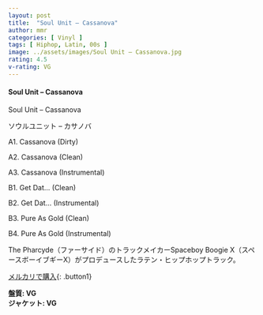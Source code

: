 ```yaml
---
layout: post
title:  "Soul Unit – Cassanova"
author: mmr
categories: [ Vinyl ]
tags: [ Hiphop, Latin, 00s ]
image: ../assets/images/Soul Unit – Cassanova.jpg
rating: 4.5
v-rating: VG
---
```


#### Soul Unit – Cassanova

Soul Unit – Cassanova

ソウルユニット – カサノバ

A1. Cassanova (Dirty)

A2. Cassanova (Clean)

A3. Cassanova (Instrumental)

B1. Get Dat... (Clean)

B2. Get Dat... (Instrumental)

B3. Pure As Gold (Clean)

B4. Pure As Gold (Instrumental)

The Pharcyde（ファーサイド）のトラックメイカーSpaceboy Boogie X（スペースボーイブギーX）がプロデュースしたラテン・ヒップホップトラック。

[メルカリで購入](https://jp.mercari.com/item/m82257965192?afid=6142608987){: .button1}

<div class="mt-4 mb-4 d-flex align-items-center">
<strong class="mr-1">盤質: VG</strong>
</div>
<div class="mt-4 mb-4 d-flex align-items-center">
<strong class="mr-1">ジャケット: VG</strong>
</div>
